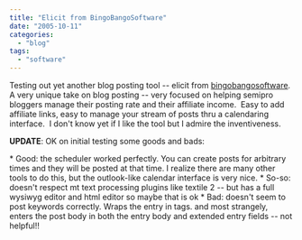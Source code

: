 ```yaml
---
title: "Elicit from BingoBangoSoftware"
date: "2005-10-11"
categories: 
  - "blog"
tags: 
  - "software"
---
```


Testing out yet another blog posting tool -- elicit from [bingobangosoftware](http://http//www.bingobangosoftware.com/makemoney.htm).  A very unique take on blog posting -- very focused on helping semipro bloggers manage their posting rate and their affiliate income.  Easy to add affiliate links, easy to manage your stream of posts thru a calendaring interface.  I don't know yet if I like the tool but I admire the inventiveness.

**UPDATE**: OK on initial testing some goods and bads:

\* Good: the scheduler worked perfectly. You can create posts for arbitrary times and they will be posted at that time. I realize there are many other tools to do this, but the outlook-like calendar interface is very nice. \* So-so: doesn't respect mt text processing plugins like textile 2 -- but has a full wysiwyg editor and html editor so maybe that is ok \* Bad: doesn't seem to post keywords correctly. Wraps the entry in tags. and most strangely, enters the post body in both the entry body and extended entry fields -- not helpful!!
